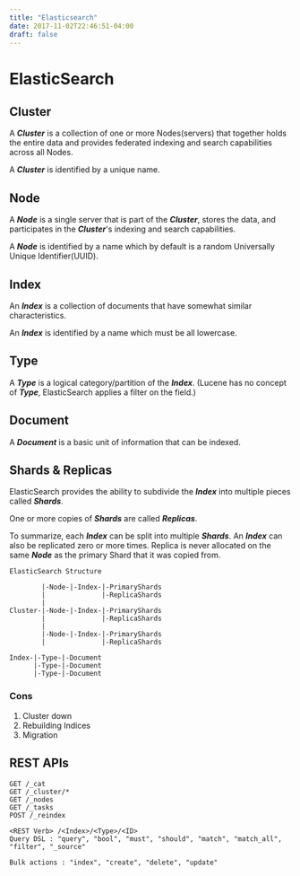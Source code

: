 ```yaml
---
title: "Elasticsearch"
date: 2017-11-02T22:46:51-04:00
draft: false
---
```


# ElasticSearch

## Cluster

A **_Cluster_** is a collection of one or more Nodes(servers) that together holds the entire data and provides federated indexing and search capabilities across all Nodes.

A **_Cluster_** is identified by a unique name.

## Node

A **_Node_** is a single server that is part of the **_Cluster_**, stores the data, and participates in the **_Cluster_**'s indexing and search capabilities.

A **_Node_** is identified by a name which by default is a random Universally Unique Identifier(UUID).

## Index

An **_Index_** is a collection of documents that have somewhat similar characteristics.

An **_Index_** is identified by a name which must be all lowercase.

## Type

A **_Type_** is a logical category/partition of the **_Index_**. (Lucene has no concept of **_Type_**, ElasticSearch applies a filter on the field.)

## Document

A **_Document_** is a basic unit of information that can be indexed.

## Shards & Replicas

ElasticSearch provides the ability to subdivide the **_Index_** into multiple pieces called **_Shards_**.

One or more copies of **_Shards_** are called **_Replicas_**.

To summarize, each **_Index_** can be split into multiple **_Shards_**. An **_Index_** can also be replicated zero or more times. Replica is never allocated on the same **_Node_** as the primary Shard that it was copied from.

```
ElasticSearch Structure

        |-Node-|-Index-|-PrimaryShards
        |              |-ReplicaShards
        |
Cluster-|-Node-|-Index-|-PrimaryShards
        |              |-ReplicaShards
        |
        |-Node-|-Index-|-PrimaryShards
        |              |-ReplicaShards

Index-|-Type-|-Document
      |-Type-|-Document
      |-Type-|-Document
```

### Cons

1. Cluster down
2. Rebuilding Indices
3. Migration

## REST APIs

```
GET /_cat
GET /_cluster/*
GET /_nodes
GET /_tasks
POST /_reindex

<REST Verb> /<Index>/<Type>/<ID>
Query DSL : "query", "bool", "must", "should", "match", "match_all", "filter", "_source"

Bulk actions : "index", "create", "delete", "update"
```
